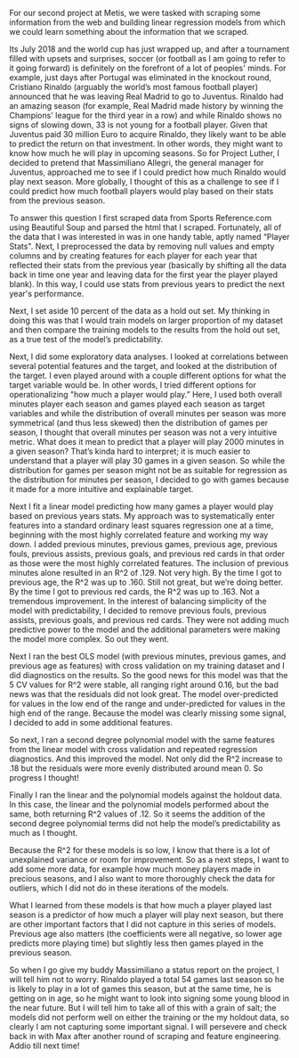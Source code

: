 For our second project at Metis, we were tasked with scraping some information from the web and building linear regression models from which we could learn something about the information that we scraped.

Its July 2018 and the world cup has just wrapped up, and after a tournament filled with upsets and surprises, soccer (or football as I am going to refer to it going forward) is definitely on the forefront of  a lot of peoples' minds. For example, just days after Portugal was eliminated in the knockout round, Cristiano Rinaldo (arguably the world’s most famous football player) announced that he was leaving Real Madrid to go to Juventus. Rinaldo had an amazing season (for example, Real Madrid made history by winning the Champions' league for the third year in a row) and while Rinaldo shows no signs of slowing down, 33 is not young for a football player. Given that Juventus paid 30 million Euro to acquire Rinaldo, they likely want to be able to predict the return on that investment. In other words, they might want to know how much he will play in upcoming seasons. So for Project Luther, I decided to pretend that Massimiliano Allegri, the general manager for Juventus, approached me to see if I could predict how much Rinaldo would play next season. More globally, I thought of this as a challenge to see if I could predict how much football players would play based on their stats from the previous season.

To answer this question I first scraped data from Sports Reference.com using Beautiful Soup and parsed the html that I scraped. Fortunately, all of the data that I was interested in was in one handy table, aptly named “Player Stats". Next, I preprocessed the data by removing null values and empty columns and by creating features for each player for each year that reflected their stats from the previous year (basically by shifting all the data back in time one year and leaving data for the first year the player played blank). In this way, I could use stats from previous years to predict the next year's performance.

Next, I set aside 10 percent of the data as a hold out set. My thinking in doing this was that I would train models on larger proportion of my dataset and then compare the training models to the results from the hold out set, as a true test of the model’s predictability.

Next, I did some exploratory data analyses. I looked at correlations between several potential features and the target, and looked at the distribution of the target. I even played around with a couple  different options for what the target variable would be. In other words, I tried different options for operationalizing "how much a player would play.” Here, I used both overall minutes player each season and games played each season as target variables and while the distribution of overall minutes per season was more symmetrical (and thus less skewed) then the distribution of games per season, I thought that overall minutes per season was not a very intuitive metric. What does it mean to predict that a player will play 2000 minutes in a given season? That’s kinda hard to interpret; it is much easier to understand that a player will play 30 games in a given season. So while the distribution for games per season might not be as suitable for regression as the distribution for minutes per season, I decided to go with games because it made for a more intuitive and explainable target.

Next I fit a linear model predicting how many games a player would play based on previous years stats. My approach was to systematically enter  features into a standard ordinary least squares regression one at a time, beginning with the most highly correlated feature and working my way down. I added previous minutes, previous games, previous age, previous fouls, previous assists, previous goals, and previous red cards in that order as those were the most highly correlated features. The inclusion of previous minutes alone resulted in an R^2 of .129. Not very high. By the time I got to previous age, the R^2 was up to .160. Still not great, but we’re doing better. By the time I got to previous red cards, the R^2 was up to .163. Not a tremendous improvement. In the interest of balancing simplicity of the model with predictability, I decided to remove previous fouls, previous assists, previous goals, and previous red cards. They were not adding much predictive power to the model and the additional parameters were making the model more complex. So out they went.

Next I ran the best OLS model (with previous minutes, previous games, and previous age as features) with cross validation on my training dataset and I did diagnostics on the results. So the good news for this model was that the 5 CV values for  R^2 were stable, all ranging right around 0.16, but the bad news was that the residuals did not look great. The model over-predicted for values in the low end of the range and under-predicted for values in the high end of the range. Because the model was clearly missing some signal, I decided to add in some additional features.

So next, I ran a second degree polynomial model with the same features from the linear model with cross validation and repeated regression diagnostics. And this improved the model. Not only did the  R^2 increase to .18 but the residuals were more evenly distributed around mean 0. So progress I thought!

Finally I ran the linear and the polynomial models against the holdout data. In this case, the linear and the polynomial models performed about the same, both returning R^2 values of .12. So it seems the addition of the second degree polynomial terms did not help the model’s predictability as much as I thought.

Because the R^2 for these models is so low, I know that there is a lot of unexplained variance or room for improvement. So as a next steps, I want to add some more data, for example how much money players made in precious seasons, and I also want to more thoroughly check the data for outliers, which I did not do in these iterations of the models.

What I learned from these models is that how much a player played last season is a predictor of how much a player will play next season, but there are other important factors that I did not capture in this series of models.  Previous age also matters (the coefficients were all negative, so lower age predicts more playing time) but slightly less then games played in the previous season.

So when I go give my buddy Massimiliano a status report on the project, I will tell him not to worry. Rinaldo played a total 54 games last season so he is likely to play in a lot of games this season, but at the same time, he is getting on in age, so he might want to look into signing some young blood in the near future. But I will tell him to take all of this with a grain of salt; the models did not perform well on either the training or the my holdout data, so clearly I am not capturing some important signal. I will persevere and check back in with Max after another round of scraping and feature engineering. Addio till next time!
